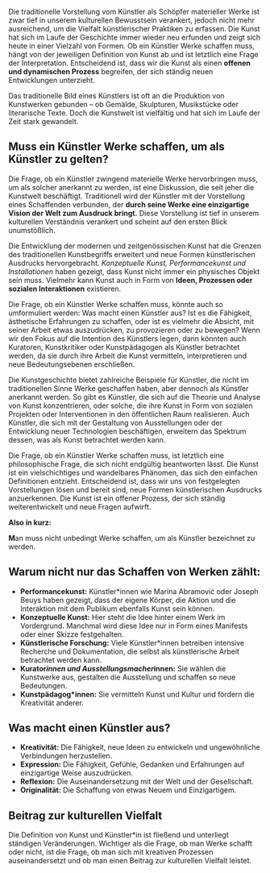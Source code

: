 Die traditionelle Vorstellung vom Künstler als Schöpfer materieller Werke ist zwar tief in unserem kulturellen Bewusstsein verankert, jedoch nicht mehr ausreichend, um die Vielfalt künstlerischer Praktiken zu erfassen. Die Kunst hat sich im Laufe der Geschichte immer wieder neu erfunden und zeigt sich heute in einer Vielzahl von Formen. Ob ein Künstler Werke schaffen muss, hängt von der jeweiligen Definition von Kunst ab und ist letztlich eine Frage der Interpretation. Entscheidend ist, dass wir die Kunst als einen **offenen und dynamischen Prozess** begreifen, der sich ständig neuen Entwicklungen unterzieht.

Das traditionelle Bild eines Künstlers ist oft an die Produktion von Kunstwerken gebunden – ob Gemälde, Skulpturen, Musikstücke oder literarische Texte. Doch die Kunstwelt ist vielfältig und hat sich im Laufe der Zeit stark gewandelt.

## **Muss ein Künstler Werke schaffen, um als Künstler zu gelten?** 

Die Frage, ob ein Künstler zwingend materielle Werke hervorbringen muss, um als solcher anerkannt zu werden, ist eine Diskussion, die seit jeher die Kunstwelt beschäftigt. Traditionell wird der Künstler mit der Vorstellung eines Schaffenden verbunden, der **durch seine Werke eine einzigartige Vision der Welt zum Ausdruck bringt.** Diese Vorstellung ist tief in unserem kulturellen Verständnis verankert und scheint auf den ersten Blick unumstößlich.

Die Entwicklung der modernen und zeitgenössischen Kunst hat die Grenzen des traditionellen Kunstbegriffs erweitert und neue Formen künstlerischen Ausdrucks hervorgebracht. *Konzeptuelle Kunst, Performancekunst und Installationen* haben gezeigt, dass Kunst nicht immer ein physisches Objekt sein muss. Vielmehr kann Kunst auch in Form von **Ideen, Prozessen oder sozialen Interaktionen** existieren.

Die Frage, ob ein Künstler Werke schaffen muss, könnte auch so umformuliert werden: Was macht einen Künstler aus? Ist es die Fähigkeit, ästhetische Erfahrungen zu schaffen, oder ist es vielmehr die Absicht, mit seiner Arbeit etwas auszudrücken, zu provozieren oder zu bewegen? Wenn wir den Fokus auf die Intention des Künstlers legen, dann könnten auch Kuratoren, Kunstkritiker oder Kunstpädagogen als Künstler betrachtet werden, da sie durch ihre Arbeit die Kunst vermitteln, interpretieren und neue Bedeutungsebenen erschließen.

Die Kunstgeschichte bietet zahlreiche Beispiele für Künstler, die nicht im traditionellen Sinne Werke geschaffen haben, aber dennoch als Künstler anerkannt werden. So gibt es Künstler, die sich auf die Theorie und Analyse von Kunst konzentrieren, oder solche, die ihre Kunst in Form von sozialen Projekten oder Interventionen in den öffentlichen Raum realisieren. Auch Künstler, die sich mit der Gestaltung von Ausstellungen oder der Entwicklung neuer Technologien beschäftigen, erweitern das Spektrum dessen, was als Kunst betrachtet werden kann.

Die Frage, ob ein Künstler Werke schaffen muss, ist letztlich eine philosophische Frage, die sich nicht endgültig beantworten lässt. Die Kunst ist ein vielschichtiges und wandelbares Phänomen, das sich den einfachen Definitionen entzieht. Entscheidend ist, dass wir uns von festgelegten Vorstellungen lösen und bereit sind, neue Formen künstlerischen Ausdrucks anzuerkennen. Die Kunst ist ein offener Prozess, der sich ständig weiterentwickelt und neue Fragen aufwirft.

**Also in kurz:**

**M**an muss nicht unbedingt Werke schaffen, um als Künstler bezeichnet zu werden.

## 

## Warum nicht nur das Schaffen von Werken zählt:

* **Performancekunst:** Künstler\*innen wie Marina Abramović oder Joseph Beuys haben gezeigt, dass der eigene Körper, die Aktion und die Interaktion mit dem Publikum ebenfalls Kunst sein können.  
* **Konzeptuelle Kunst:** Hier steht die Idee hinter einem Werk im Vordergrund. Manchmal wird diese Idee nur in Form eines Manifests oder einer Skizze festgehalten.  
* **Künstlerische Forschung:** Viele Künstler\*innen betreiben intensive Recherche und Dokumentation, die selbst als künstlerische Arbeit betrachtet werden kann.  
* **Kurator*innen und Ausstellungsmacher*innen:** Sie wählen die Kunstwerke aus, gestalten die Ausstellung und schaffen so neue Bedeutungen.  
* **Kunstpädagog\*innen:** Sie vermitteln Kunst und Kultur und fördern die Kreativität anderer.

## Was macht einen Künstler aus?

* **Kreativität:** Die Fähigkeit, neue Ideen zu entwickeln und ungewöhnliche Verbindungen herzustellen.  
* **Expression:** Die Fähigkeit, Gefühle, Gedanken und Erfahrungen auf einzigartige Weise auszudrücken.  
* **Reflexion:** Die Auseinandersetzung mit der Welt und der Gesellschaft.  
* **Originalität:** Die Schaffung von etwas Neuem und Einzigartigem.

## Beitrag zur kulturellen Vielfalt

Die Definition von Kunst und Künstler\*in ist fließend und unterliegt ständigen Veränderungen. Wichtiger als die Frage, ob man Werke schafft oder nicht, ist die Frage, ob man sich mit kreativen Prozessen auseinandersetzt und ob man einen Beitrag zur kulturellen Vielfalt leistet.  
